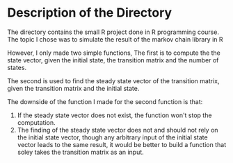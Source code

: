 # Description of the Directory

The directory contains the small R project done in R programming course.
The topic I chose was to simulate the result of the markov chain library in R

However, I only made two simple functions, 
The first is to compute the the state vector,
given the initial state, the transition matrix and the number of states.

The second is used to find the steady state vector of the transition matrix,
given the transition matrix and the initial state.

The downside of the function I made for the second function is that:
1. If the steady state vector does not exist, the function won't stop the computation.
2. The finding of the steady state vector does not and should not rely on the initial state vector,
though any arbitrary input of the initial state vector leads to the same result,
it would be better to build a function that soley takes the transition matrix as an input.
